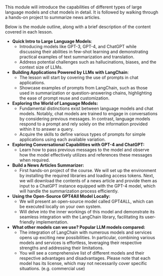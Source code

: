 This module will introduce the capabilities of different types of large language models and chat models in detail. It is followed by walking through a hands-on project to summarize news articles.

Below is the module outline, along with a brief description of the content covered in each lesson.
- **Quick Intro to Large Language Models**: 
	- Introducing models like GPT-3, GPT-4, and ChatGPT while discussing their abilities in few-shot learning and demonstrating practical examples of text summarization and translation.
	- Address potential challenges such as hallucinations, biases, and the context size of LLMs.
- **Building Applications Powered by LLMs with LangChain**: 
	- The lesson will start by covering the use of prompts in chat applications. 
	- Showcase examples of prompts from LangChain, such as those used in summarization or question-answering chains, highlighting the ease of prompt reuse and customization.
- **Exploring the World of Language Models:** 
	- Fundamental distinctions exist between language models and chat models. Notably, chat models are trained to engage in conversations by considering previous messages. In contrast, language models respond to a prompt and rely solely on the information provided within it to answer a query. 
	- Acquire the skills to define various types of prompts for simple applications using each available variation.
- **Exploring Conversational Capabilities with GPT-4 and ChatGPT:** 
	- Learn how to pass previous messages to the model and observe how the model effectively utilizes and references these messages when required.
- **Build a News Articles Summarizer:** 
	- First hands-on project of the course. We will set up the environment by installing the required libraries and loading access tokens. Next, we will download the contents of a news article and provide them as input to a ChatGPT instance equipped with the GPT-4 model, which will handle the summarization process efficiently.
- **Using the Open-Source GPT4All Model Locally:** 
	- We will present an open-source model called GPT4ALL, which can be executed locally on your own system. 
	- Will delve into the inner workings of this model and demonstrate its seamless integration with the LangChain library, facilitating its user-friendly implementation.
- **What other models can we use? Popular LLM models compared:** 
	- The integration of LangChain with numerous models and services opens up exciting new possibilities. In particular, combining various models and services is effortless, leveraging their respective strengths and addressing their limitations. 
	- You will see a comprehensive list of different models and their respective advantages and disadvantages. Please note that each model has its license, which may not necessarily cover specific situations. (e.g. commercial use)
